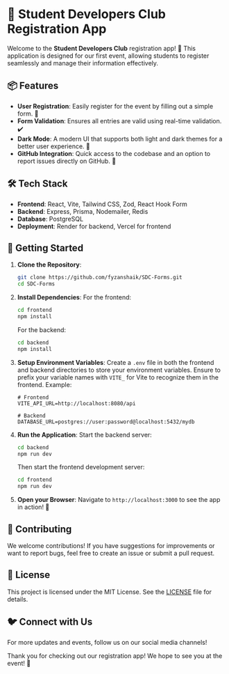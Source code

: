 # 🎉 Student Developers Club Registration App

Welcome to the **Student Developers Club** registration app! 🚀 This application is designed for our first event, allowing students to register seamlessly and manage their information effectively.

## 📦 Features

- **User Registration**: Easily register for the event by filling out a simple form. 📝
- **Form Validation**: Ensures all entries are valid using real-time validation. ✔️
- **Dark Mode**: A modern UI that supports both light and dark themes for a better user experience. 🌙
- **GitHub Integration**: Quick access to the codebase and an option to report issues directly on GitHub. 🐙
  
## 🛠️ Tech Stack

- **Frontend**: React, Vite, Tailwind CSS, Zod, React Hook Form
- **Backend**: Express, Prisma, Nodemailer, Redis
- **Database**: PostgreSQL
- **Deployment**: Render for backend, Vercel for frontend

## 🚀 Getting Started

1. **Clone the Repository**:
   ```bash
   git clone https://github.com/fyzanshaik/SDC-Forms.git
   cd SDC-Forms
   ```

2. **Install Dependencies**:
   For the frontend:
   ```bash
   cd frontend
   npm install
   ```

   For the backend:
   ```bash
   cd backend
   npm install
   ```

3. **Setup Environment Variables**:
   Create a `.env` file in both the frontend and backend directories to store your environment variables. Ensure to prefix your variable names with `VITE_` for Vite to recognize them in the frontend. Example:
   ```env
   # Frontend
   VITE_API_URL=http://localhost:8080/api

   # Backend
   DATABASE_URL=postgres://user:password@localhost:5432/mydb
   ```

4. **Run the Application**:
   Start the backend server:
   ```bash
   cd backend
   npm run dev
   ```

   Then start the frontend development server:
   ```bash
   cd frontend
   npm run dev
   ```

5. **Open your Browser**:
   Navigate to `http://localhost:3000` to see the app in action! 🌟

## 🤝 Contributing

We welcome contributions! If you have suggestions for improvements or want to report bugs, feel free to create an issue or submit a pull request. 

## 📄 License

This project is licensed under the MIT License. See the [LICENSE](LICENSE) file for details.

## 🐦 Connect with Us

For more updates and events, follow us on our social media channels! 

Thank you for checking out our registration app! We hope to see you at the event! 🎊

